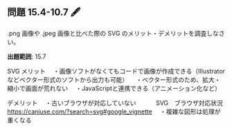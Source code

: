 ## 問題 15.4-10.7 🖋️

.png 画像や .jpeg 画像と比べた際の SVG のメリット・デメリットを調査しなさい。

**出題範囲**: 15.7


SVG
メリット
　・画像ソフトがなくてもコードで画像が作成できる（Illustratorなどベクター形式のソフトから出力も可能）
　・ベクター形式のため、拡大・縮小で画面が荒れない
　・JavaScriptと連携できる（アニメーション化など）

デメリット
　・古いブラウザが対応していない
　　　SVG　ブラウザ対応状況　https://caniuse.com/?search=svg#google_vignette
　・複雑な図形は処理が重くなる